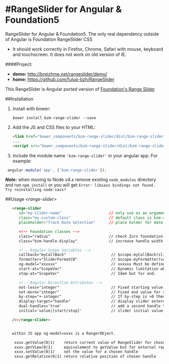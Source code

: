 #RangeSlider for Angular & Foundation5
====================================

RangeSlider for Angular & Foundation5. The only real dependency outside of Angular is Foundation RangeSlider CSS

 - It should work correctly in Firefox, Chrome, Safari with mouse, keyboard and touchscreen. It does not work on old version of IE.

####Project:

 - **demo:** http://breizhme.net/rangeslider/demo/
 - **home:** https://github.com/fulup-bzh/RangeSlider

This RangeSlider is Angular ported version of [Foundation's Range Slider](http://foundation.zurb.com/docs/components/range_slider.html)

##Installation

1. Install with bower:

    ```
    bower install bzm-range-slider --save
    ```

2. Add the JS and CSS files to your HTML:

    ```html
    <link href="bower_components/bzm-range-slider/dist/bzm-range-slider.css" rel="stylesheet">
    ...
    <script src="bower_components/bzm-range-slider/dist/bzm-range-slider.min.js"></script>
    ```

3. Include the module name `'bzm-range-slider'` in your angular app. For example:

  ```js
   angular.module('app', ['bzm-range-slider']);
   ```

***Note:*** when moving to Node v4.x remove existing `node_modules` directory and run `npm install` or you will get `Error: libsass bindings not found. Try reinstalling node-sass?`

  
##Usage  _\<range-slider\>_

```html
   <range-slider
      id="my-slider-name"                     // only use as an argument to callback
      class="my-custom-class"                 // default class is bzm-range-slider
      placeholder="Track Date Selection"      // place holder for date readonly input zone

      <!-- Foundation classes -->
      class="radius"                          // check Zurn foundation doc for further info.
      class="bzm-handle-display"              // increase handle width to hold slider current value

      <!-- Angular Scope Variables -->
      callback="myCallBack"                    // $scope.myCallBack(sliderhandle) is called when ever slider handle blur
      formatter="SliderFormatCB"               // $scope.myFormatter(value, sliderid) when exist is call when ever slider handle moves. Should return external form of slider value.
      ng-model="xxxxxx"                        // xxxxxx Must be defined, script will store a new RangerObject within provided ng-model variable.
      start-at="ScopeVar"                      // Dynamic limitation when slider is constrains by an external componant [ex: check in/out]
      stop-at="ScopeVar"                       // Idem but for end.

      <!-- Angular Directive Attributes -->
      not-less="integer"                       // Fixed starting value for slider [default 0]
      not-more="integer"                       // Fixed end value for sliders [default 100]
      by-step="+-integer"                      // If by-step is >0 then slider use it as step-value, when negative use it for decimal precision
      display-target="handle"                  // display slider external formated value in the handle [requirer calss="bzm-handle-display"]
      dual-handles='true'                      // add a second handle to slider for min/max range
      initial='value|[start/stop]'             // slider initial value [dual-handles] may have initial values

   /></range-slider>


   within JS app ng-model=xxxx is a RangerObject.

    xxxx.getValue(0|1)    return current value of RangeSlider for chosen handle [default is handle:0]
    xxxx.getView(0|1)     equivalement to getValue but for external representation of handle value after formatter callback
    xxxx.setValue(0|1)    set the value for a chosen handle
    xxxx.getRelative(0|1) return relative position of chosen handle
```
